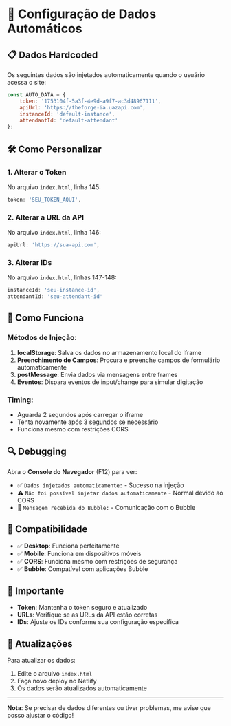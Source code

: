 # 🔧 Configuração de Dados Automáticos

## 📋 Dados Hardcoded

Os seguintes dados são injetados automaticamente quando o usuário acessa o site:

```javascript
const AUTO_DATA = {
    token: '1753104f-5a3f-4e9d-a9f7-ac3d48967111',
    apiUrl: 'https://theforge-ia.uazapi.com',
    instanceId: 'default-instance',
    attendantId: 'default-attendant'
};
```

## 🛠️ Como Personalizar

### 1. **Alterar o Token**
No arquivo `index.html`, linha 145:
```javascript
token: 'SEU_TOKEN_AQUI',
```

### 2. **Alterar a URL da API**
No arquivo `index.html`, linha 146:
```javascript
apiUrl: 'https://sua-api.com',
```

### 3. **Alterar IDs**
No arquivo `index.html`, linhas 147-148:
```javascript
instanceId: 'seu-instance-id',
attendantId: 'seu-attendant-id'
```

## 🎯 Como Funciona

### **Métodos de Injeção:**

1. **localStorage**: Salva os dados no armazenamento local do iframe
2. **Preenchimento de Campos**: Procura e preenche campos de formulário automaticamente
3. **postMessage**: Envia dados via mensagens entre frames
4. **Eventos**: Dispara eventos de input/change para simular digitação

### **Timing:**
- Aguarda 2 segundos após carregar o iframe
- Tenta novamente após 3 segundos se necessário
- Funciona mesmo com restrições CORS

## 🔍 Debugging

Abra o **Console do Navegador** (F12) para ver:

- ✅ `Dados injetados automaticamente:` - Sucesso na injeção
- ⚠️ `Não foi possível injetar dados automaticamente` - Normal devido ao CORS
- 📨 `Mensagem recebida do Bubble:` - Comunicação com o Bubble

## 📱 Compatibilidade

- ✅ **Desktop**: Funciona perfeitamente
- ✅ **Mobile**: Funciona em dispositivos móveis
- ✅ **CORS**: Funciona mesmo com restrições de segurança
- ✅ **Bubble**: Compatível com aplicações Bubble

## 🚨 Importante

- **Token**: Mantenha o token seguro e atualizado
- **URLs**: Verifique se as URLs da API estão corretas
- **IDs**: Ajuste os IDs conforme sua configuração específica

## 🔄 Atualizações

Para atualizar os dados:
1. Edite o arquivo `index.html`
2. Faça novo deploy no Netlify
3. Os dados serão atualizados automaticamente

---

**Nota**: Se precisar de dados diferentes ou tiver problemas, me avise que posso ajustar o código!
